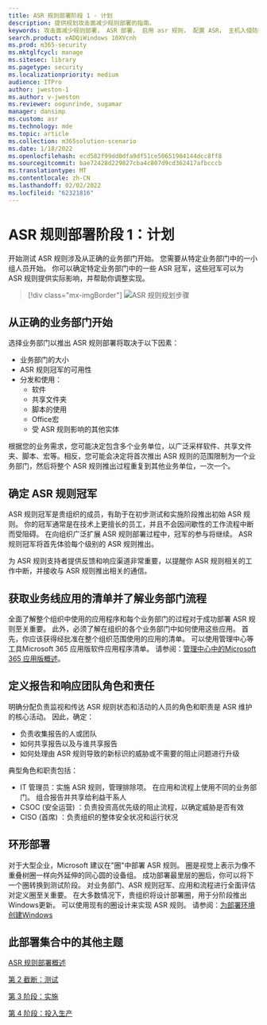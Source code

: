 ```yaml
---
title: ASR 规则部署阶段 1 - 计划
description: 提供规划攻击面减少规则部署的指南。
keywords: 攻击面减少规则部署， ASR 部署， 启用 asr 规则， 配置 ASR， 主机入侵防护系统， 保护规则， 反攻击规则， 反攻击， 攻击规则， 感染防护规则， Microsoft Defender for Endpoint， 配置 ASR 规则
search.product: eADQiWindows 10XVcnh
ms.prod: m365-security
ms.mktglfcycl: manage
ms.sitesec: library
ms.pagetype: security
ms.localizationpriority: medium
audience: ITPro
author: jweston-1
ms.author: v-jweston
ms.reviewer: oogunrinde, sugamar
manager: dansimp
ms.custom: asr
ms.technology: mde
ms.topic: article
ms.collection: m365solution-scenario
ms.date: 1/18/2022
ms.openlocfilehash: ecd582f99dd0dfa9df51ce50651904144dcc8ff8
ms.sourcegitcommit: bae72428d229827cba4c807d9cd362417afbcccb
ms.translationtype: MT
ms.contentlocale: zh-CN
ms.lasthandoff: 02/02/2022
ms.locfileid: "62321816"
---
```

# <a name="asr-rules-deployment-phase-1-plan"></a>ASR 规则部署阶段 1：计划

开始测试 ASR 规则涉及从正确的业务部门开始。 您需要从特定业务部门中的一小组人员开始。 你可以确定特定业务部门中的一些 ASR 冠军，这些冠军可以为 ASR 规则提供实际影响，并帮助你调整实现。

> [!div class="mx-imgBorder"]
> ![ASR 规则规划步骤](images/asr-rules-planning-steps.png)

## <a name="start-with-the-right-business-unit"></a>从正确的业务部门开始

选择业务部门以推出 ASR 规则部署将取决于以下因素：

- 业务部门的大小
- ASR 规则冠军的可用性  
- 分发和使用：
  - 软件
  - 共享文件夹
  - 脚本的使用
  - Office宏
  - 受 ASR 规则影响的其他实体

根据您的业务需求，您可能决定包含多个业务单位，以广泛采样软件、共享文件夹、脚本、宏等。相反，您可能会决定将首次推出 ASR 规则的范围限制为一个业务部门，然后将整个 ASR 规则推出过程重复到其他业务单位，一次一个。

## <a name="identify-asr--rules-champions"></a>确定 ASR 规则冠军

ASR 规则冠军是贵组织的成员，有助于在初步测试和实施阶段推出初始 ASR 规则。 你的冠军通常是在技术上更擅长的员工，并且不会因间歇性的工作流程中断而受阻碍。 在向组织广泛扩展 ASR 规则部署过程中，冠军的参与将继续。 ASR 规则冠军将首先体验每个级别的 ASR 规则推出。

为 ASR 规则支持者提供反馈和响应渠道非常重要，以提醒你 ASR 规则相关的工作中断，并接收与 ASR 规则推出相关的通信。

## <a name="get-inventory-of-line-of-business-apps-and-understand-the-business-unit-processes"></a>获取业务线应用的清单并了解业务部门流程

全面了解整个组织中使用的应用程序和每个业务部门的过程对于成功部署 ASR 规则至关重要。 此外，必须了解在组织的各个业务部门中如何使用这些应用。
首先，你应该获得经批准在整个组织范围使用的应用的清单。 可以使用管理中心等工具Microsoft 365 应用版软件应用程序清单。 请参阅：[管理中心中的Microsoft 365 应用版概述](/deployoffice/admincenter/inventory)。

## <a name="define-reporting-and-response-team--roles-and-responsibilities"></a>定义报告和响应团队角色和责任

明确分配负责监视和传达 ASR 规则状态和活动的人员的角色和职责是 ASR 维护的核心活动。 因此，确定：

- 负责收集报告的人或团队
- 如何共享报告以及与谁共享报告
- 如何处理由 ASR 规则导致的新标识的威胁或不需要的阻止问题进行升级

典型角色和职责包括：

- IT 管理员：实施 ASR 规则，管理排除项。 在应用和流程上使用不同的业务部门。 组合报告并共享给利益干系人
- CSOC (安全运营) ：负责投资高优先级的阻止流程，以确定威胁是否有效
- CISO (首席) ：负责组织的整体安全状况和运行状况

## <a name="ring-deployment"></a>环形部署

对于大型企业，Microsoft 建议在"圈"中部署 ASR 规则。 圈是视觉上表示为像不重叠树圈一样向外延伸的同心圆的设备组。 成功部署最里层的圈后，你可以将下一个圈转换到测试阶段。 对业务部门、ASR 规则冠军、应用和流程进行全面评估对定义圈至关重要。
在大多数情况下，贵组织将设计部署圈，用于分阶段推出Windows更新。 可以使用现有的圈设计来实现 ASR 规则。
请参阅：[为部署环境创建Windows](/windows/deployment/update/create-deployment-plan)

## <a name="additional-topics-in-this-deployment-collection"></a>此部署集合中的其他主题

[ASR 规则部署概述](attack-surface-reduction-rules-deployment.md)

[第 2 截断：测试](attack-surface-reduction-rules-deployment-phase-2.md)

[第 3 阶段：实施](attack-surface-reduction-rules-deployment-phase-3.md)

[第 4 阶段：投入生产](attack-surface-reduction-rules-deployment-phase-4.md)
